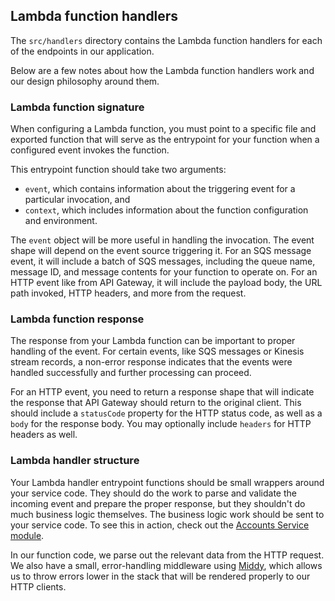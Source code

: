 ## Lambda function handlers

The `src/handlers` directory contains the Lambda function handlers for each of the endpoints in our application.

Below are a few notes about how the Lambda function handlers work and our design philosophy around them.

### Lambda function signature

When configuring a Lambda function, you must point to a specific file and exported function that will serve as the entrypoint for your function when a configured event invokes the function.

This entrypoint function should take two arguments:

- `event`, which contains information about the triggering event for a particular invocation, and
- `context`, which includes information about the function configuration and environment.

The `event` object will be more useful in handling the invocation. The event shape will depend on the event source triggering it. For an SQS message event, it will include a batch of SQS messages, including the queue name, message ID, and message contents for your function to operate on. For an HTTP event like from API Gateway, it will include the payload body, the URL path invoked, HTTP headers, and more from the request.

### Lambda function response

The response from your Lambda function can be important to proper handling of the event. For certain events, like SQS messages or Kinesis stream records, a non-error response indicates that the events were handled successfully and further processing can proceed.

For an HTTP event, you need to return a response shape that will indicate the response that API Gateway should return to the original client. This should include a `statusCode` property for the HTTP status code, as well as a `body` for the response body. You may optionally include `headers` for HTTP headers as well.

### Lambda handler structure

Your Lambda handler entrypoint functions should be small wrappers around your service code. They should do the work to parse and validate the incoming event and prepare the proper response, but they shouldn't do much business logic themselves. The business logic work should be sent to your service code. To see this in action, check out the [Accounts Service module](./../accounts/README.md).

In our function code, we parse out the relevant data from the HTTP request. We also have a small, error-handling middleware using [Middy](https://middy.js.org/), which allows us to throw errors lower in the stack that will be rendered properly to our HTTP clients.
